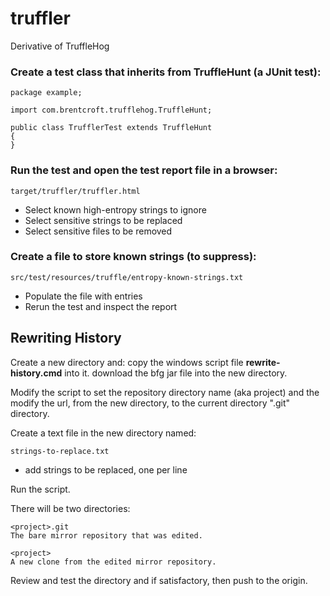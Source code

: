 # truffler
Derivative of TruffleHog

### Create a test class that inherits from TruffleHunt (a JUnit test):

    package example;

    import com.brentcroft.trufflehog.TruffleHunt;

    public class TrufflerTest extends TruffleHunt
    {
    }

### Run the test and open the test report file in a browser:

    target/truffler/truffler.html

*  Select known high-entropy strings to ignore
*  Select sensitive strings to be replaced
*  Select sensitive files to be removed


### Create a file to store known strings (to suppress):

    src/test/resources/truffle/entropy-known-strings.txt

*  Populate the file with entries
*  Rerun the test and inspect the report

## Rewriting History

Create a new directory and:
    copy the windows script file **rewrite-history.cmd** into it.
    download the bfg jar file into the new directory.

Modify the script to set the repository directory name (aka project)
and the modify the url, from the new directory, to the current directory ".git" directory.

Create a text file in the new directory named:

    strings-to-replace.txt

*  add strings to be replaced, one per line


Run the script.

There will be two directories:

    <project>.git
    The bare mirror repository that was edited.

    <project>
    A new clone from the edited mirror repository.

Review and test the <project> directory and if satisfactory, then push to the origin.

